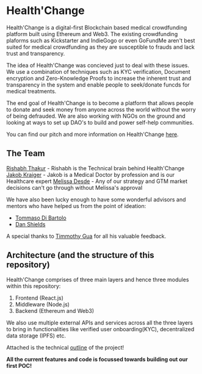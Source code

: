 # Health'Change

Health'Change is a digital-first Blockchain based medical crowdfunding platform built using Ethereum and Web3.
The existing crowdfunding plaforms such as Kickstarter and IndieGogo or even GoFundMe aren't best suited for medical crowdfunding as they are susceptible to frauds and lack trust and transparency.

The idea of Health'Change was concieved just to deal with these issues.
We use a combination of techniques such as KYC verification, Document encryption and Zero-Knowledge Proofs to increase the inherent trust and transparency in the system and enable people to seek/donate funcds for medical treatments.

The end goal of Health'Change is to become a platform that allows people to donate and seek money from anyone across the world without the worry of being defrauded. We are also working with NGOs on the ground and looking at ways to set up DAO's to build and power self-help communities.

You can find our pitch and more information on Health'Change [here](https://youtu.be/8fzt4T8l58g?t=3892).

## The Team
[Rishabh Thakur](https://www.linkedin.com/in/rishabhmthakur/) - Rishabh is the Technical brain behind Health'Change
[Jakob Kraiger](https://www.linkedin.com/in/jakobkraiger/) - Jakob is a Medical Doctor by profession and is our Healthcare expert
[Melissa Desde](https://www.linkedin.com/in/melissadesde/) - Any of our strategy and GTM market decisions can't go through without Melissa's approval

We have also been lucky enough to have some wonderful advisors and mentors who have helped us from the point of ideation:
- [Tommaso Di Bartolo](https://www.linkedin.com/in/tommasodibartolo/)
- [Dan Shields](https://www.linkedin.com/in/danwshields/)

A special thanks to [Timmothy Gua](https://www.linkedin.com/in/timothy-guo-94507016a/) for all his valuable feedback.

## Architecture (and the structure of this repository)

Health'Change comprises of three main layers and hence three modules within this repository:

1. Frontend (React.js)
2. Middleware (Node.js)
3. Backend (Ethereum and Web3)

We also use multiple external APIs and services across all the three layers to bring in functionalities like verified user onboarding(KYC), decentralized data storage (IPFS) etc.

Attached is the technical [outline](https://docs.google.com/presentation/d/17XXRjMX2dbrFuFDQlHGtZL6sNJm5_E_VTPbnb6VzdhQ/edit?usp=sharing) of the project!

<strong>All the current features and code is focussed towards building out our first POC!</strong>

